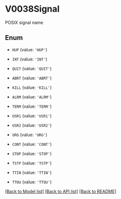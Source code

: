 # V0038Signal

POSIX signal name

## Enum

* `HUP` (value: `'HUP'`)

* `INT` (value: `'INT'`)

* `QUIT` (value: `'QUIT'`)

* `ABRT` (value: `'ABRT'`)

* `KILL` (value: `'KILL'`)

* `ALRM` (value: `'ALRM'`)

* `TERM` (value: `'TERM'`)

* `USR1` (value: `'USR1'`)

* `USR2` (value: `'USR2'`)

* `URG` (value: `'URG'`)

* `CONT` (value: `'CONT'`)

* `STOP` (value: `'STOP'`)

* `TSTP` (value: `'TSTP'`)

* `TTIN` (value: `'TTIN'`)

* `TTOU` (value: `'TTOU'`)

[[Back to Model list]](../README.md#documentation-for-models) [[Back to API list]](../README.md#documentation-for-api-endpoints) [[Back to README]](../README.md)


